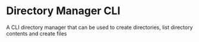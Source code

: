 # Directory Manager CLI

A CLI directory manager that can be used to create directories, list directory contents and create files